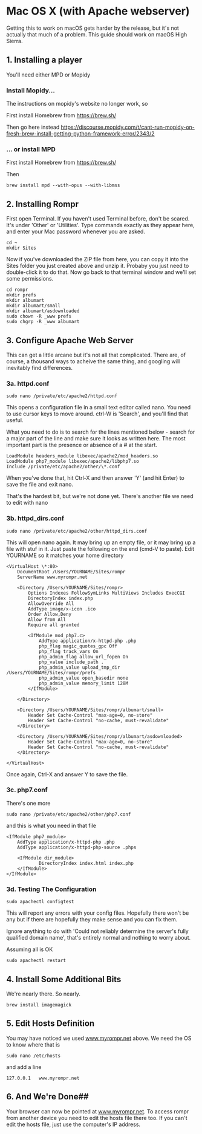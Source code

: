 # Mac OS X (with Apache webserver)
Getting this to work on macOS gets harder by the release, but it's not actually that much of a problem. This guide should work on macOS High Sierra.

## 1. Installing a player

You'll need either MPD or Mopidy

### Install Mopidy...
The instructions on mopidy's website no longer work, so

First install Homebrew from https://brew.sh/

Then go here instead
https://discourse.mopidy.com/t/cant-run-mopidy-on-fresh-brew-install-getting-python-framework-error/2343/2

### ... or install MPD
First install Homebrew from https://brew.sh/

Then

    brew install mpd --with-opus --with-libmss

## 2. Installing Rompr
First open Terminal. If you haven't used Terminal before, don't be scared. It's under 'Other' or 'Utilities'. Type commands exactly as they appear here, and enter your Mac password whenever you are asked.

    cd ~
    mkdir Sites
    
Now if you've downloaded the ZIP file from here, you can copy it into the Sites folder you just created above and unzip it. Probaby you just need to double-click it to do that.
Now go back to that terminal window and we'll set some permissions.

    cd rompr
    mkdir prefs
    mkdir albumart
    mkdir albumart/small
    mkdir albumart/asdownloaded
    sudo chown -R _www prefs
    sudo chgrp -R _www albumart

## 3. Configure Apache Web Server
This can get a little arcane but it's not all that complicated. There are, of course, a thousand ways to acheive the same thing, and googling will inevitably find differences.

### 3a. httpd.conf

    sudo nano /private/etc/apache2/httpd.conf

This opens a configuration file in a small text editor called nano. You need to use cursor keys to move around. ctrl-W is 'Search', and you'll find that useful.

What you need to do is to search for the lines mentioned below - search for a major part of the line and make sure it looks as written here. The most important part is the presence or absence of a # at the start.

    LoadModule headers_module libexec/apache2/mod_headers.so
    LoadModule php7_module libexec/apache2/libphp7.so
    Include /private/etc/apache2/other/\*.conf

When you've done that, hit Ctrl-X and then answer 'Y' (and hit Enter) to save the file and exit nano.

That's the hardest bit, but we're not done yet.
There's another file we need to edit with nano

### 3b. httpd_dirs.conf

    sudo nano /private/etc/apache2/other/httpd_dirs.conf

This will open nano again. It may bring up an empty file, or it may bring up a file with stuf in it. Just paste the following on the end (cmd-V to paste). Edit YOURNAME so it matches your home directory

    <VirtualHost \*:80>
	    DocumentRoot /Users/YOURNAME/Sites/rompr
	    ServerName www.myrompr.net

	    <Directory /Users/YOURNAME/Sites/rompr>
		    Options Indexes FollowSymLinks MultiViews Includes ExecCGI
		    DirectoryIndex index.php
		    AllowOverride All
		    AddType image/x-icon .ico
		    Order Allow,Deny
		    Allow from All
		    Require all granted

		    <IfModule mod_php7.c>
			    AddType application/x-httpd-php .php
			    php_flag magic_quotes_gpc Off
			    php_flag track_vars On
			    php_admin_flag allow_url_fopen On
			    php_value include_path .
			    php_admin_value upload_tmp_dir /Users/YOURNAME/Sites/rompr/prefs
			    php_admin_value open_basedir none
    		    php_admin_value memory_limit 128M
		    </IfModule>

	    </Directory>

	    <Directory /Users/YOURNAME/Sites/rompr/albumart/small>
	        Header Set Cache-Control "max-age=0, no-store"
	        Header Set Cache-Control "no-cache, must-revalidate"
	    </Directory>

	    <Directory /Users/YOURNAME/Sites/rompr/albumart/asdownloaded>
	        Header Set Cache-Control "max-age=0, no-store"
	        Header Set Cache-Control "no-cache, must-revalidate"
	    </Directory>

    </VirtualHost>

Once again, Ctrl-X and answer Y to save the file.

### 3c. php7.conf
There's one more

    sudo nano /private/etc/apache2/other/php7.conf

and this is what you need in that file

    <IfModule php7_module>
        AddType application/x-httpd-php .php
        AddType application/x-httpd-php-source .phps

        <IfModule dir_module>
                DirectoryIndex index.html index.php
        </IfModule>
    </IfModule>

### 3d. Testing The Configuration

    sudo apachectl configtest

This will report any errors with your config files. Hopefully there won't be any but if there are hopefully they make sense and you can fix them.

Ignore anything to do with 'Could not reliably determine the server's fully qualified domain name', that's entirely normal and nothing to worry about.

Assuming all is OK

    sudo apachectl restart

## 4. Install Some Additional Bits
We're nearly there. So nearly.

    brew install imagemagick


## 5. Edit Hosts Definition
You may have noticed we used www.myrompr.net above. We need the OS to know where that is

    sudo nano /etc/hosts

and add a line

    127.0.0.1	www.myrompr.net

## 6. And We're Done##
Your browser can now be pointed at www.myrompr.net.
To access rompr from another device you need to edit the hosts file there too. If you can't edit the hosts file, just use the computer's IP address.
